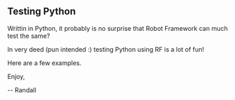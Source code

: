 ## Testing Python
Writtin in Python, it probably is no surprise that Robot Framework can much test the same?

In very deed (pun intended :) testing Python using RF is a lot of fun!

Here are a few examples.

Enjoy,

-- Randall
